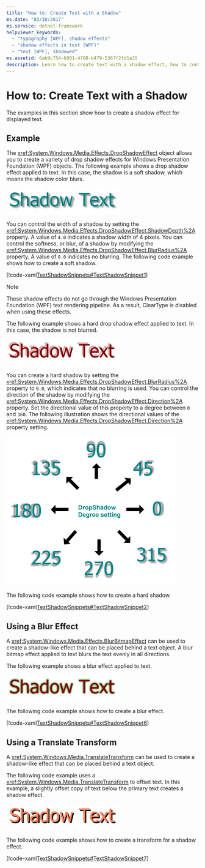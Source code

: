 ```yaml
---
title: "How to: Create Text with a Shadow"
ms.date: "03/30/2017"
ms.service: dotnet-framework
helpviewer_keywords: 
  - "typography [WPF], shadow effects"
  - "shadow effects in text [WPF]"
  - "text [WPF], shadowed"
ms.assetid: 6ab9c754-6001-4708-b479-5367f2fd1a35
description: Learn how to create text with a shadow effect, how to control the width of that shadow, and how to create a blur effect for that text.
---
```

# How to: Create Text with a Shadow

The examples in this section show how to create a shadow effect for displayed text.  
  
## Example  

The <xref:System.Windows.Media.Effects.DropShadowEffect> object allows you to create a variety of drop shadow effects for Windows Presentation Foundation (WPF) objects. The following example shows a drop shadow effect applied to text. In this case, the shadow is a soft shadow, which means the shadow color blurs.  
  
![Text shadow with Softness &#61; 0.25](./media/how-to-create-text-with-a-shadow/drop-shadow-text-effect.jpg)
  
You can control the width of a shadow by setting the <xref:System.Windows.Media.Effects.DropShadowEffect.ShadowDepth%2A> property. A value of `4.0` indicates a shadow width of 4 pixels. You can control the softness, or blur, of a shadow by modifying the <xref:System.Windows.Media.Effects.DropShadowEffect.BlurRadius%2A> property. A value of `0.0` indicates no blurring. The following code example shows how to create a soft shadow.  
  
[!code-xaml[TextShadowSnippets#TextShadowSnippet1](~/samples/snippets/csharp/VS_Snippets_Wpf/TextShadowSnippets/CS/SingleShadows.xaml#textshadowsnippet1)]  
  
> [!NOTE]
> These shadow effects do not go through the Windows Presentation Foundation (WPF) text rendering pipeline. As a result, ClearType is disabled when using these effects.  
  
The following example shows a hard drop shadow effect applied to text. In this case, the shadow is not blurred.  
  
![Text shadow with Softness &#61; 0](./media/how-to-create-text-with-a-shadow/text-shadow-softness.jpg)
  
You can create a hard shadow by setting the <xref:System.Windows.Media.Effects.DropShadowEffect.BlurRadius%2A> property to `0.0`, which indicates that no blurring is used. You can control the direction of the shadow by modifying the <xref:System.Windows.Media.Effects.DropShadowEffect.Direction%2A> property. Set the directional value of this property to a degree between `0` and `360`. The following illustration shows the directional values of the <xref:System.Windows.Media.Effects.DropShadowEffect.Direction%2A> property setting.  
  
![DropShadow degree setting of shadow](./media/how-to-create-text-with-a-shadow/drop-shadow-degree-setting.png)
  
The following code example shows how to create a hard shadow.  
  
[!code-xaml[TextShadowSnippets#TextShadowSnippet2](~/samples/snippets/csharp/VS_Snippets_Wpf/TextShadowSnippets/CS/SingleShadows.xaml#textshadowsnippet2)]  
  
## Using a Blur Effect  

A <xref:System.Windows.Media.Effects.BlurBitmapEffect> can be used to create a shadow-like effect that can be placed behind a text object. A blur bitmap effect applied to text blurs the text evenly in all directions.  
  
The following example shows a blur effect applied to text.  
  
![Text shadow using a BlurBitmapEffect](./media/how-to-create-text-with-a-shadow/text-shadow-blur-effect.jpg)  
  
The following code example shows how to create a blur effect.  
  
[!code-xaml[TextShadowSnippets#TextShadowSnippet6](~/samples/snippets/csharp/VS_Snippets_Wpf/TextShadowSnippets/CS/BlurShadows.xaml#textshadowsnippet6)]  
  
## Using a Translate Transform  

A <xref:System.Windows.Media.TranslateTransform> can be used to create a shadow-like effect that can be placed behind a text object.  
  
The following code example uses a <xref:System.Windows.Media.TranslateTransform> to offset text. In this example, a slightly offset copy of text below the primary text creates a shadow effect.  
  
![Text shadow using a TranslateTransform](./media/how-to-create-text-with-a-shadow/text-transform-shadow-effect.jpg)
  
The following code example shows how to create a transform for a shadow effect.  
  
[!code-xaml[TextShadowSnippets#TextShadowSnippet7](~/samples/snippets/csharp/VS_Snippets_Wpf/TextShadowSnippets/CS/TransformShadows.xaml#textshadowsnippet7)]
